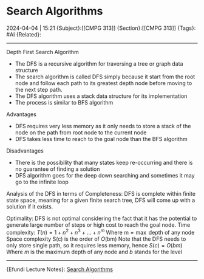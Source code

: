 # Search Algorithms
2024-04-04 | 15:21
{Subject}:[[CMPG 313]]
{Section}:[[CMPG 313]]
{Tags}: #AI 
{Related}:

--- 
Depth First Search Algorithm
- The DFS is a recursive algorithm for traversing a tree or graph data structure
- The search algorithm is called DFS simply because it start from the root node and follow each path to its greatest depth node before moving to the next step path.
- The DFS algorithm uses a stack data structure for its implementation
- The process is similar to BFS algorithm

Advantages
- DFS requires very less memory as it only needs to store a stack of the node on the path from root node to the current node
- DFS takes less time to reach to the goal node than the BFS algorithm

Disadvantages
- There is the possibility that many states keep re-occurring and there is no guarantee of finding a solution
- DFS algorithm goes for the deep down searching and sometimes it may go to the infinite loop

Analysis of the DFS in terms of
Completeness: DFS is complete within finite state space, meaning for a given finite search tree, DFS will come up with a solution if it exists.

Optimality: DFS is not optimal considering the fact that it has the potential to generate large number of steps or high cost to reach the goal node.
Time complexity: $T(n)=1+n^2+n^3+\ldots+n^m$
Where $\mathrm{m}=\max$ depth of any node
Space complexity
$\mathrm{S}(\mathrm{c})$ is the order of $O(\mathrm{bm})$
Note that the DFS needs to only store single path, so it requires less memory, hence
$S(c)=O(b m)$
Where $m$ is the maximum depth of any node and $b$ stands for the level

--- 
{Efundi Lecture Notes}: [Search Algorithms]()
